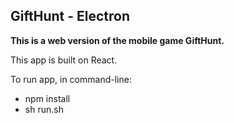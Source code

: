 GiftHunt - Electron
-------------------

**This is a web version of the mobile game GiftHunt.**

This app is built on React.

To run app, in command-line:
- npm install
- sh run.sh
